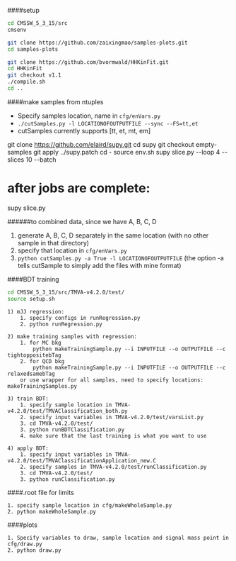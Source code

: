 ####setup
```bash
cd CMSSW_5_3_15/src
cmsenv

git clone https://github.com/zaixingmao/samples-plots.git
cd samples-plots

git clone https://github.com/bvormwald/HHKinFit.git
cd HHKinFit
git checkout v1.1
./compile.sh
cd ..
```

####make samples from ntuples
* Specify samples location, name in `cfg/enVars.py`
* `./cutSamples.py -l LOCATIONOFOUTPUTFILE --sync --FS=tt,et`
* cutSamples currently supports [tt, et, mt, em]

git clone https://github.com/elaird/supy.git
cd supy
git checkout empty-samples
git apply ../supy.patch
cd -
source env.sh
supy slice.py --loop 4 --slices 10 --batch
# after jobs are complete:
supy slice.py

######to combined data, since we have A, B, C, D
1. generate A, B, C, D separately in the same location
 (with no other sample in that directory)
2. specify that location in `cfg/enVars.py`
3. `python cutSamples.py -a True -l LOCATIONOFOUTPUTFILE`
 (the option -a tells cutSample to simply add the files with mine format)

####BDT training
```bash
cd CMSSW_5_3_15/src/TMVA-v4.2.0/test/
source setup.sh
```

```
1) mJJ regression:
    1. specify configs in runRegression.py
    2. python runRegression.py

2) make training samples with regression:
    1. for MC bkg
        python makeTrainingSample.py --i INPUTFILE --o OUTPUTFILE --c tightoppositebTag
    2. for QCD bkg
        python makeTrainingSample.py --i INPUTFILE --o OUTPUTFILE --c relaxedsamebTag
    or use wrapper for all samples, need to specify locations: makeTrainingSamples.py

3) train BDT:
    1. specify sample location in TMVA-v4.2.0/test/TMVAClassification_both.py
    2. specify input variables in TMVA-v4.2.0/test/varsList.py
    3. cd TMVA-v4.2.0/test/
    3. python runBDTClassification.py
    4. make sure that the last training is what you want to use

4) apply BDT:
    1. specify input variables in TMVA-v4.2.0/test/TMVAClassificationApplication_new.C
    2. specify samples in TMVA-v4.2.0/test/runClassification.py
    3. cd TMVA-v4.2.0/test/
    3. python runClassification.py
```

####.root file for limits
```
1. specify sample location in cfg/makeWholeSample.py
2. python makeWholeSample.py
```

####plots
```
1. Specify variables to draw, sample location and signal mass point in cfg/draw.py
2. python draw.py
```